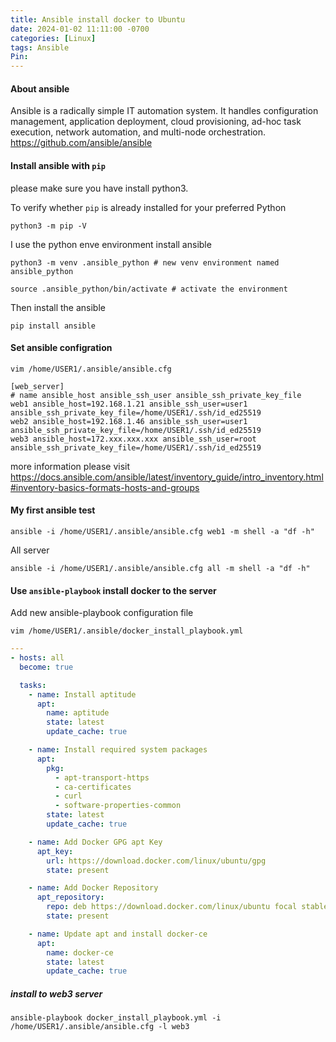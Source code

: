 ```yaml
---
title: Ansible install docker to Ubuntu 
date: 2024-01-02 11:11:00 -0700
categories: [Linux]
tags: Ansible
Pin:
---
```


#### About ansible

Ansible is a radically simple IT automation system. It handles configuration management, application deployment, cloud provisioning, ad-hoc task execution, network automation, and multi-node orchestration. https://github.com/ansible/ansible

#### Install ansible with `pip`

please make sure you have install python3.

To verify whether `pip` is already installed for your preferred Python

```shell
python3 -m pip -V
```

I use the python enve environment install ansible

```shell
python3 -m venv .ansible_python # new venv environment named ansible_python

source .ansible_python/bin/activate # activate the environment
```

Then install the ansible

```
pip install ansible
```

#### Set ansible configration

```shell
vim /home/USER1/.ansible/ansible.cfg
```

```shell
[web_server]
# name ansible_host ansible_ssh_user ansible_ssh_private_key_file 
web1 ansible_host=192.168.1.21 ansible_ssh_user=user1 ansible_ssh_private_key_file=/home/USER1/.ssh/id_ed25519
web2 ansible_host=192.168.1.46 ansible_ssh_user=user1 ansible_ssh_private_key_file=/home/USER1/.ssh/id_ed25519
web3 ansible_host=172.xxx.xxx.xxx ansible_ssh_user=root ansible_ssh_private_key_file=/home/USER1/.ssh/id_ed25519
```

more information please visit https://docs.ansible.com/ansible/latest/inventory_guide/intro_inventory.html#inventory-basics-formats-hosts-and-groups

#### My first ansible test

```
ansible -i /home/USER1/.ansible/ansible.cfg web1 -m shell -a "df -h"
```

All server 

```
ansible -i /home/USER1/.ansible/ansible.cfg all -m shell -a "df -h"
```

#### Use `ansible-playbook` install docker to the server

Add new ansible-playbook configuration file

```shell
vim /home/USER1/.ansible/docker_install_playbook.yml
```

```yaml
---
- hosts: all
  become: true

  tasks:
    - name: Install aptitude
      apt:
        name: aptitude
        state: latest
        update_cache: true

    - name: Install required system packages
      apt:
        pkg:
          - apt-transport-https
          - ca-certificates
          - curl
          - software-properties-common
        state: latest
        update_cache: true

    - name: Add Docker GPG apt Key
      apt_key:
        url: https://download.docker.com/linux/ubuntu/gpg
        state: present

    - name: Add Docker Repository
      apt_repository:
        repo: deb https://download.docker.com/linux/ubuntu focal stable
        state: present

    - name: Update apt and install docker-ce
      apt:
        name: docker-ce
        state: latest
        update_cache: true
```

##### install to web3 server

```
ansible-playbook docker_install_playbook.yml -i  /home/USER1/.ansible/ansible.cfg -l web3
```

